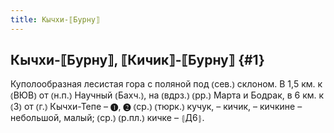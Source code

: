 ```yaml
---
title: Кычхи-⟦Бурну⟧
---
```

## Кычхи-⟦Бурну⟧, ⟦Кичик⟧-⟦Бурну⟧ {#1}

Куполообразная лесистая гора с поляной под ⦅сев.⦆ склоном. В 1,5 км. к ⦅ВЮВ⦆ от ⦅н.п.⦆ Научный ⦅Бахч.⦆, на ⦅вдрз.⦆ ⦅рр.⦆ Марта и Бодрак, в 6 км. к ⦅З⦆ от ⦅г.⦆ Кычхи-Тепе – ❶, ❷ ⦅ср.⦆ ⦅тюрк.⦆ кучук, – кичик, – кичкине – небольшой, малый; ⦅ср.⦆ ⦅р.пл.⦆ кичке – ⦃Д6⦄.
